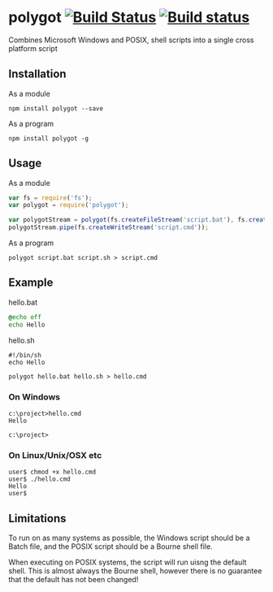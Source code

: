 # polygot [![Build Status](https://travis-ci.org/bealearts/polygot.svg)](https://travis-ci.org/bealearts/polygot) [![Build status](https://ci.appveyor.com/api/projects/status/vrhn3q2qnqvsnl3x?svg=true)](https://ci.appveyor.com/project/DavidBeale/polygot)
Combines Microsoft Windows and POSIX, shell scripts into a single cross platform script

## Installation
As a module
```shell
npm install polygot --save
```

As a program
```shell
npm install polygot -g
```

## Usage
As a module
```js
var fs = require('fs');
var polygot = require('polygot');

var polygotStream = polygot(fs.createFileStream('script.bat'), fs.createFileStream('script.sh'));
polygotStream.pipe(fs.createWriteStream('script.cmd'));
```

As a program
```shell
polygot script.bat script.sh > script.cmd
```

## Example

hello.bat
```bat
@echo off
echo Hello
```

hello.sh
```shell
#!/bin/sh
echo Hello
```

```shell
polygot hello.bat hello.sh > hello.cmd
```

### On Windows
```shell
c:\project>hello.cmd
Hello

c:\project>
```

### On Linux/Unix/OSX etc
```shell
user$ chmod +x hello.cmd
user$ ./hello.cmd
Hello
user$ 
```

## Limitations
To run on as many systems as possible, the Windows script should be a Batch file, and the POSIX script should be a Bourne shell file.

When executing on POSIX systems, the script will run uisng the default shell. This is almost always the Bourne shell, however there is no guarantee that the default has not been changed!

